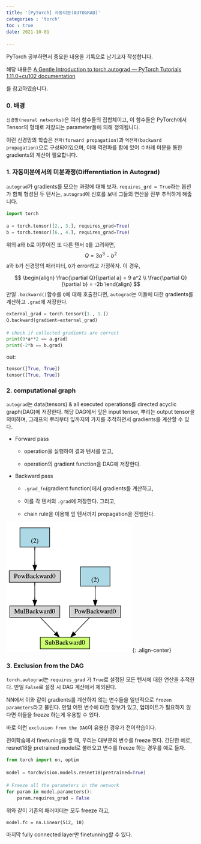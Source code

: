 ```yaml
---
title: '[PyTorch] 자동미분(AUTOGRAD)'
categories : 'torch'
toc : true
date: 2021-10-01

---
```


PyTorch 공부하면서 중요한 내용을 기록으로 남기고자 작성합니다.

해당 내용은 [A Gentle Introduction to torch.autograd — PyTorch Tutorials 1.11.0+cu102 documentation](https://pytorch.org/tutorials/beginner/blitz/autograd_tutorial.html)

를 참고하였습니다.



### 0. 배경

`신경망(neural networks)`은 여러 함수들의 집합체이고, 이 함수들은 PyTorch에서 Tensor의 형태로 저장되는 parameter들에 의해 정의됩니다. 



이런 신경망의 학습은 `전파(forward propagation)`과 `역전파(backward propagation)`으로 구성되어있으며, 이때 역전파를 함에 있어 수차례 미분을 통한 gradients의 계산이 필요합니다.



### 1. 자동미분에서의 미분과정(Differentiation in Autograd)

`autograd`가 gradients를 모으는 과정에 대해 보자. `requires_grd = True`라는 옵션가 함께 형성된 두 텐서는, `autograd`에 신호를 보내 그들의 연산을 전부 추적하게 해줍니다. 



```python
import torch

a = torch.tensor([2., 3.], requires_grad=True)
b = torch.tensor([6., 4.], requires_grad=True)
```

위의 a와 b로 이루어진 또 다른 텐서 `Q`를 고려하면,
$$
Q =3 a^3 -b^2 
$$
a와 b가 신경망의 패러미터, `Q`가 error라고 가정하자. 이 경우, 


$$
\begin{align}
\frac{\partial Q}{\partial a} = 9 a^2 \\
\frac{\partial Q}{\partial b} = -2b 
\end{align}
$$
만일 `.backward()`함수를 `Q`에 대해 호출한다면, `autograd`는 이들에 대한 gradients를 계산하고 `.grad`에 저장한다. 



```python
external_grad = torch.tensor([1., 1.])
Q.backward(gradient=external_grad)

# check if collected gradients are correct
print(9*a**2 == a.grad)
print(-2*b == b.grad)
```



out:

```python
tensor([True, True])
tensor([True, True])
```



### 2. computational graph

`autograd`는 data(tensors) & all executed operations를  directed acyclic graph(DAG)에 저장한다. 해당 DAG에서 잎은 input tensor, 뿌리는 output tensor을 의미하며, 그래프의 뿌리부터 잎까지의 가지를 추적하면서 gradients를 계산할 수 있다. 



- Forward pass

  - operation을 실행하여 결과 텐서를 얻고, 

  - operation의 gradient function을 DAG에 저장한다.

- Backward pass

  - `.grad_fn`(gradient function)에서 gradients를 계산하고,

  - 이를 각 텐서의 `.grad`에 저장한다. 그리고,

  - chain rule을 이용해 잎 텐서까지 propagation을 진행한다.

![image-20220527203755504](https://raw.githubusercontent.com/whatsdata/whatsdata.github.io/master/img/2022-05/image-20220527203755504.png){: .align-center}



### 3. Exclusion from the DAG

`torch.autograd`는 `requires_grad` 가 `True`로 설정된 모든 텐서에 대한 연산을 추적한다. 만일 `False`로 설정 시 DAG 계산에서 제외된다. 



NN에서 이와 같이 gradients를 계산하지 않는 변수들을 일반적으로 `frozen parameters`라고 불린다. 만일 어떤 변수에 대한 정보가 있고, 업데이트가 필요하지 않다면 이들을 freeze 하는게 유용할 수 있다.



바로 이런 `exclusion from the DAG`이 유용한 경우가 전이학습이다. 

전이학습에서 finetuning을 할 때, 우리는 대부분의 변수를  freeze 한다. 간단한 예로, resnet18을 pretrained model로 불러오고 변수를 freeze 하는 경우를 예로 들자. 



```python
from torch import nn, optim

model = torchvision.models.resnet18(pretrained=True)

# Freeze all the parameters in the network
for param in model.parameters():
    param.requires_grad = False
```



위와 같이 기존의 패러미터는 모두 freeze 하고,



```
model.fc = nn.Linear(512, 10)
```



마지막 fully connected layer만 finetunning할 수 있다. 



































